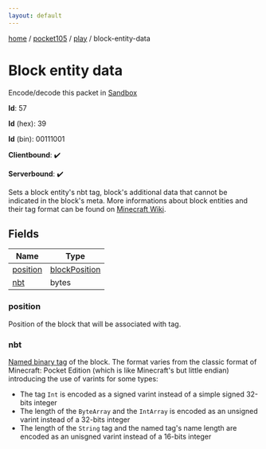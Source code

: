 ```yaml
---
layout: default
---
```


[home](/)  /  [pocket105](/protocol/pocket105)  /  [play](/protocol/pocket105/play)  /  block-entity-data

# Block entity data

Encode/decode this packet in [Sandbox](../../../sandbox/pocket105#play.block_entity_data)

**Id**: 57

**Id** (hex): 39

**Id** (bin): 00111001

**Clientbound**: ✔️

**Serverbound**: ✔️

Sets a block entity's nbt tag, block's additional data that cannot be indicated in the block's meta. More informations about block entities and their tag format can be found on [Minecraft Wiki](http://minecraft.gamepedia.com/Block_entity).

## Fields

Name | Type
---|---
[position](#position) | [blockPosition](/protocol/pocket105/types/block-position)
[nbt](#nbt) | bytes

### position

Position of the block that will be associated with tag.

### nbt

[Named binary tag](http://minecraft.gamepedia.com/NBT_format) of the block. The format varies from the classic format of Minecraft: Pocket Edition (which is like Minecraft's but little endian) introducing the use of varints for some types:
+ The tag `Int` is encoded as a signed varint instead of a simple signed 32-bits integer
+ The length of the `ByteArray` and the `IntArray` is encoded as an unsigned varint instead of a 32-bits integer
+ The length of the `String` tag and the named tag's name length are encoded as an unisgned varint instead of a 16-bits integer

